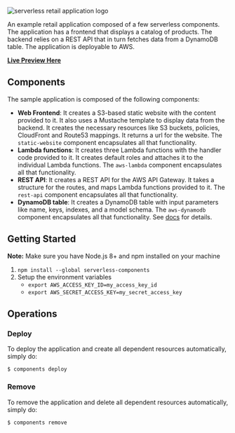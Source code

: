 ![serverless retail application logo](https://s3.amazonaws.com/assets.github.serverless/serverless-retail-readme-2.png)

An example retail application composed of a few serverless components. The  application has a frontend that displays a catalog of products. The backend relies on a REST API that in turn fetches data from a DynamoDB table. The application is deployable to AWS.

**[Live Preview Here](https://s3.amazonaws.com/retail-cb2s100ejz.example.com/index.html)**

## Components

The sample application is composed of the following components:

* **Web Frontend**: It creates a S3-based static website with the content provided to it. It also uses a Mustache template to display data from the backend. It creates the necessary resources like S3 buckets, policies, CloudFront and Route53 mappings. It returns a url for the website. The `static-website` component encapsulates all that functionality.
* **Lambda functions**: It creates three Lambda functions with the handler code provided to it. It creates default roles and attaches it to the individual Lambda functions. The `aws-lambda` component encapsulates all that functionality.
* **REST API**: It creates a REST API for the AWS API Gateway. It takes a structure for the routes, and maps Lambda functions provided to it. The `rest-api` component encapsulates all that functionality.
* **DynamoDB table**: It creates a DynamoDB table with input parameters like name, keys, indexes, and a model schema. The `aws-dynamodb` component encapsulates all that functionality. See [docs](../../registry/aws-dynamodb/README.md) for details.


## Getting Started
**Note:** Make sure you have Node.js 8+ and npm installed on your machine

1. `npm install --global serverless-components`
1. Setup the environment variables
   * `export AWS_ACCESS_KEY_ID=my_access_key_id`
   * `export AWS_SECRET_ACCESS_KEY=my_secret_access_key`


## Operations

### Deploy

To deploy the application and create all dependent resources automatically, simply do:

```
$ components deploy
```

### Remove

To remove the application and delete all dependent resources automatically, simply do:

```
$ components remove
```
